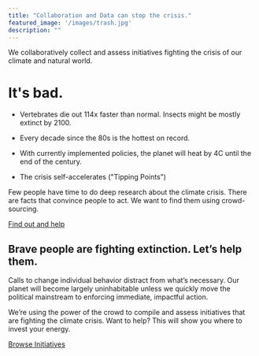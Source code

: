```yaml
---
title: "Collaboration and Data can stop the crisis."
featured_image: '/images/trash.jpg'
description: ""
---
```


We collaboratively collect and assess initiatives fighting the crisis of our climate and natural world.

# It's bad.

* Vertebrates die out 114x faster than normal. Insects might be mostly extinct by 2100.

* Every decade since the 80s is the hottest on record.

* With currently implemented policies, the planet will heat by 4C until the end of the century.

* The crisis self-accelerates ("Tipping Points")

Few people have time to do deep research about the climate crisis. There are facts that convince people to act. We want to find them using crowd-sourcing.

[Find out and help](survey)

## Brave people are fighting extinction. Let’s help them.
Calls to change individual behavior distract from what’s necessary. Our planet will become largely uninhabitable unless we quickly move the political mainstream to enforcing immediate, impactful action. 

We’re using the power of the crowd to compile and assess initiatives that are fighting the climate crisis. Want to help? This will show you where to invest your energy.

[Browse Initiatives](initiatives)